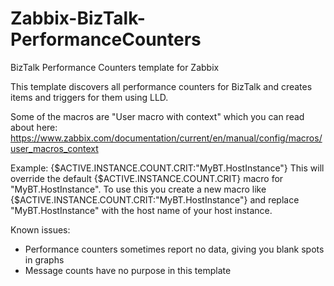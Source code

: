 # Zabbix-BizTalk-PerformanceCounters
BizTalk Performance Counters template for Zabbix

This template discovers all performance counters for BizTalk and creates items and triggers for them using LLD.

Some of the macros are "User macro with context" which you can read about here:
https://www.zabbix.com/documentation/current/en/manual/config/macros/user_macros_context

Example: {$ACTIVE.INSTANCE.COUNT.CRIT:"MyBT.HostInstance"}
This will override the default {$ACTIVE.INSTANCE.COUNT.CRIT} macro for "MyBT.HostInstance".
To use this you create a new macro like {$ACTIVE.INSTANCE.COUNT.CRIT:"MyBT.HostInstance"} and replace "MyBT.HostInstance" with the host name of your host instance.

Known issues:
- Performance counters sometimes report no data, giving you blank spots in graphs
- Message counts have no purpose in this template


